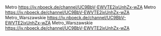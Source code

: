 Metro	https://iv.nboeck.de/channel/UC9BbV-EWVTE2ixUnhZx-wZA Metro	https://iv.nboeck.de/channel/UC9BbV-EWVTE2ixUnhZx-wZA Metro_Warszawskie	https://iv.nboeck.de/channel/UC9BbV-EWVTE2ixUnhZx-wZA Metro_Warszawskie	https://iv.nboeck.de/channel/UC9BbV-EWVTE2ixUnhZx-wZA 